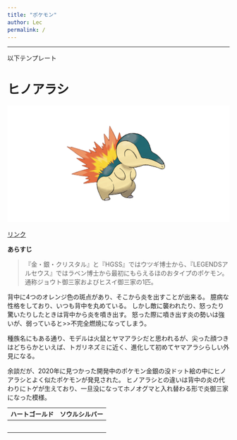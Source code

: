 ```yaml
---
title: "ポケモン"
author: Lec
permalink: /
---
```







---

以下テンプレート

# ヒノアラシ
![image](https://github.com/lectaro/GHPages_WebSite/blob/main/assets/images/pokemon.jpg)



[リンク](https://www.google.co.jp/)

**あらすじ**

> 『金・銀・クリスタル』と『HGSS』ではウツギ博士から、『LEGENDSアルセウス』ではラベン博士から最初にもらえるほのおタイプのポケモン。通称ジョウト御三家およびヒスイ御三家の1匹。 

背中に4つのオレンジ色の斑点があり、そこから炎を出すことが出来る。 
臆病な性格をしており、いつも背中を丸めている。 
しかし敵に襲われたり、怒ったり驚いたりしたときは背中から炎を噴き出す。 
怒った際に噴き出す炎の勢いは強いが、弱っていると>>不完全燃焼になってしまう。 

種族名にもある通り、モデルは火鼠とヤマアラシだと思われるが、尖った顔つきはどちらかといえば、トガリネズミに近く、進化して初めてヤマアラシらしい外見になる。 

余談だが、2020年に見つかった開発中のポケモン金銀の没ドット絵の中にヒノアラシとよく似たポケモンが発見された。 
ヒノアラシとの違いは背中の炎の代わりにトゲが生えており、一旦没になってホノオグマと入れ替わる形で炎御三家になった模様。 
 






| ハートゴールド|ソウルシルバー |
|-----|-----|
|  　|　 |
|   |  |



